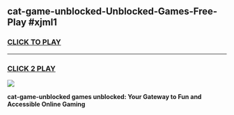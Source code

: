 
## cat-game-unblocked-Unblocked-Games-Free-Play #xjml1
<h3>
<a href="https://us.freeplayer.one?title=cat-game-unblocked&ref=9M">CLICK TO PLAY</a></h3>
<hr>

<h3>
<a href="https://us.freeplayer.one?title=cat-game-unblocked&ref=9M">CLICK 2 PLAY</a>
  
</h3>

<a href="https://us.freeplayer.one?title=cat-game-unblocked&ref=9M"><img src="https://clearcache.store/games.png"></a>


**cat-game-unblocked games unblocked: Your Gateway to Fun and Accessible Online Gaming**
